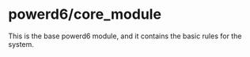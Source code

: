 # powerd6/core_module

This is the base powerd6 module, and it contains the basic rules for the system.